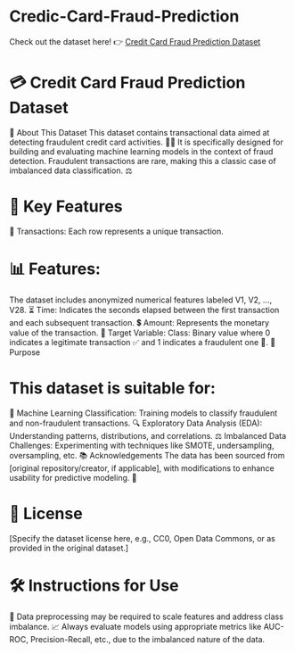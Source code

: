 # Credic-Card-Fraud-Prediction
Check out the dataset here! 👉 [Credit Card Fraud Prediction Dataset](https://www.kaggle.com/datasets/username/dataset-name)

# 💳 Credit Card Fraud Prediction Dataset
📄 About This Dataset
This dataset contains transactional data aimed at detecting fraudulent credit card activities. 🕵️‍♂️ It is specifically designed for building and evaluating machine learning models in the context of fraud detection. Fraudulent transactions are rare, making this a classic case of imbalanced data classification. ⚖️

# 🔑 Key Features
💼 Transactions: Each row represents a unique transaction.
# 📊 Features:
The dataset includes anonymized numerical features labeled V1, V2, ..., V28.
⏳ Time: Indicates the seconds elapsed between the first transaction and each subsequent transaction.
💲 Amount: Represents the monetary value of the transaction.
🎯 Target Variable:
Class: Binary value where 0 indicates a legitimate transaction ✅ and 1 indicates a fraudulent one 🚨.
🎯 Purpose
# This dataset is suitable for:

🤖 Machine Learning Classification: Training models to classify fraudulent and non-fraudulent transactions.
🔍 Exploratory Data Analysis (EDA): Understanding patterns, distributions, and correlations.
⚖️ Imbalanced Data Challenges: Experimenting with techniques like SMOTE, undersampling, oversampling, etc.
📚 Acknowledgements
The data has been sourced from [original repository/creator, if applicable], with modifications to enhance usability for predictive modeling. 🙌

# 📜 License
[Specify the dataset license here, e.g., CC0, Open Data Commons, or as provided in the original dataset.]

# 🛠️ Instructions for Use
🧹 Data preprocessing may be required to scale features and address class imbalance.
📈 Always evaluate models using appropriate metrics like AUC-ROC, Precision-Recall, etc., due to the imbalanced nature of the data.
